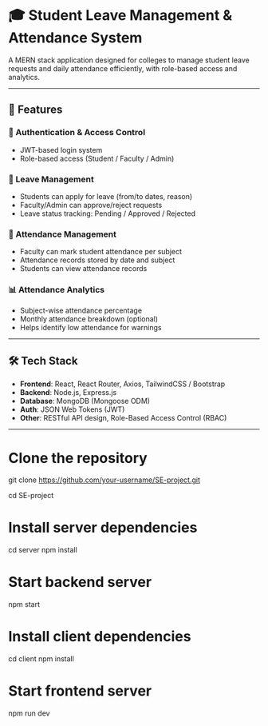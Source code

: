 # 🎓 Student Leave Management & Attendance System

A MERN stack application designed for colleges to manage student leave requests and daily attendance efficiently, with role-based access and analytics.

---

## 📌 Features

### 🔐 Authentication & Access Control
- JWT-based login system
- Role-based access (Student / Faculty / Admin)

### 📄 Leave Management
- Students can apply for leave (from/to dates, reason)
- Faculty/Admin can approve/reject requests
- Leave status tracking: Pending / Approved / Rejected

### 📅 Attendance Management
- Faculty can mark student attendance per subject
- Attendance records stored by date and subject
- Students can view attendance records

### 📊 Attendance Analytics
- Subject-wise attendance percentage
- Monthly attendance breakdown (optional)
- Helps identify low attendance for warnings

---

## 🛠️ Tech Stack

- **Frontend**: React, React Router, Axios, TailwindCSS / Bootstrap
- **Backend**: Node.js, Express.js
- **Database**: MongoDB (Mongoose ODM)
- **Auth**: JSON Web Tokens (JWT)
- **Other**: RESTful API design, Role-Based Access Control (RBAC)

---

# Clone the repository
git clone https://github.com/your-username/SE-project.git

cd SE-project

# Install server dependencies
cd server
npm install

# Start backend server
npm start

# Install client dependencies
cd client
npm install

# Start frontend server
npm run dev

